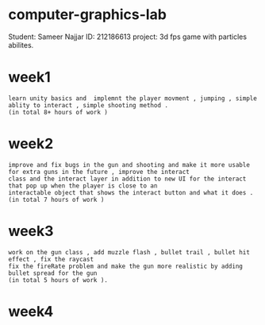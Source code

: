 # computer-graphics-lab
Student: Sameer Najjar 
ID: 212186613
project: 3d fps game with particles abilites.
# week1 
    learn unity basics and  implemnt the player movment , jumping , simple ablity to interact , simple shooting method .
    (in total 8+ hours of work )
# week2
    improve and fix bugs in the gun and shooting and make it more usable for extra guns in the future , improve the interact
    class and the interact layer in addition to new UI for the interact that pop up when the player is close to an 
    interactable object that shows the interact button and what it does . (in total 7 hours of work )
# week3 
    work on the gun class , add muzzle flash , bullet trail , bullet hit effect , fix the raycast 
	fix the fireRate problem and make the gun more realistic by adding bullet spread for the gun  
	(in total 5 hours of work ).
# week4